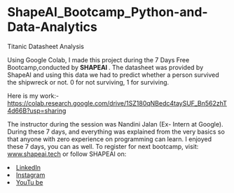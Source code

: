 # ShapeAI_Bootcamp_Python-and-Data-Analytics
Titanic Datasheet Analysis

Using Google Colab, I made this project during the 7 Days Free Bootcamp,conducted by <b> SHAPEAI </b>. The datasheet was provided by ShapeAI and using this data we had to predict whether a person survived the shipwreck or not.  0 for not surviving, 1 for surviving.

Here is my work:-
https://colab.research.google.com/drive/1SZ180qNBedc4taySUF_Bn562zhT4d66B?usp=sharing

The instructor during the session was Nandini Jalan (Ex- Intern at Google).
<br>
During these 7 days, and everything was explained from the very basics so that
anyone with zero experience on programming can learn.
I enjoyed these 7 days, you can as well. To register for next bootcamp, visit:
<a href="https://www.shapeai.tech"> www.shapeai.tech</a>
or follow SHAPEAI on:
<li><a href=
"https://in.linkedin.com/company/shapeai">LinkedIn</a>
<li><a href=
"https://www.instagram.com/shape.ai/?hl=en">Instagram</a>
<li><a
href=
"https://www.youtube.com/channel/UCTUvDLTW9meuDXWcbmISPdA">YouTu
be</a>
